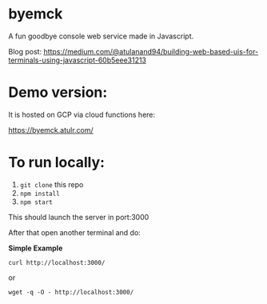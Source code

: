 # byemck

A fun goodbye console web service made in Javascript.

Blog post: https://medium.com/@atulanand94/building-web-based-uis-for-terminals-using-javascript-60b5eee31213

# Demo version:

It is hosted on GCP via cloud functions here:

https://byemck.atulr.com/

# To run locally:

1. `git clone` this repo
2. `npm install`
3. `npm start`

This should launch the server in port:3000

After that open another terminal and do:

**Simple Example**

`curl http://localhost:3000/`

or

`wget -q -O - http://localhost:3000/`
